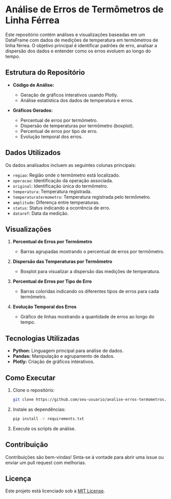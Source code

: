 # Análise de Erros de Termômetros de Linha Férrea

Este repositório contém análises e visualizações baseadas em um DataFrame com dados de medições de temperatura em termômetros de linha férrea. O objetivo principal é identificar padrões de erro, analisar a dispersão dos dados e entender como os erros evoluem ao longo do tempo.

## Estrutura do Repositório

- **Código de Análise:**
  - Geração de gráficos interativos usando Plotly.
  - Análise estatística dos dados de temperatura e erros.

- **Gráficos Gerados:**
  - Percentual de erros por termômetro.
  - Dispersão de temperaturas por termômetro (boxplot).
  - Percentual de erros por tipo de erro.
  - Evolução temporal dos erros.

## Dados Utilizados

Os dados analisados incluem as seguintes colunas principais:
- `regiao`: Região onde o termômetro está localizado.
- `operacao`: Identificação da operação associada.
- `original`: Identificação única do termômetro.
- `temperatura`: Temperatura registrada.
- `temperaturatermometro`: Temperatura registrada pelo termômetro.
- `amplitude`: Diferença entre temperaturas.
- `status`: Status indicando a ocorrência de erro.
- `dataref`: Data da medição.

## Visualizações

1. **Percentual de Erros por Termômetro**
   - Barras agrupadas mostrando o percentual de erros por termômetro.

2. **Dispersão das Temperaturas por Termômetro**
   - Boxplot para visualizar a dispersão das medições de temperatura.

3. **Percentual de Erros por Tipo de Erro**
   - Barras coloridas indicando os diferentes tipos de erros para cada termômetro.

4. **Evolução Temporal dos Erros**
   - Gráfico de linhas mostrando a quantidade de erros ao longo do tempo.

## Tecnologias Utilizadas

- **Python:** Linguagem principal para análise de dados.
- **Pandas:** Manipulação e agrupamento de dados.
- **Plotly:** Criação de gráficos interativos.

## Como Executar

1. Clone o repositório:
   ```bash
   git clone https://github.com/seu-usuario/analise-erros-termometros.git
   ```

2. Instale as dependências:
   ```bash
   pip install -r requirements.txt
   ```

3. Execute os scripts de análise.

## Contribuição

Contribuições são bem-vindas! Sinta-se à vontade para abrir uma issue ou enviar um pull request com melhorias.

## Licença

Este projeto está licenciado sob a [MIT License](LICENSE).
